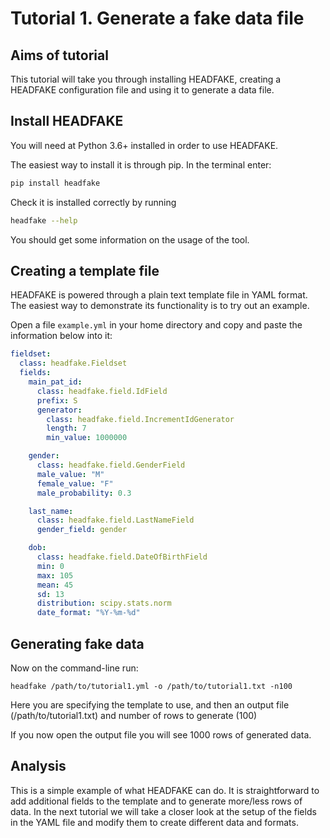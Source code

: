 # Tutorial 1. Generate a fake data file

## Aims of tutorial
This tutorial will take you through installing HEADFAKE, creating a HEADFAKE configuration file and using it to generate a data file.

## Install HEADFAKE

You will need at Python 3.6+ installed in order to use HEADFAKE.

The easiest way to install it is through pip. In the terminal enter:


```bash
pip install headfake
```

Check it is installed correctly by running

```bash
headfake --help
```

You should get some information on the usage of the tool.

## Creating a template file

HEADFAKE is powered through a plain text template file in YAML format.
The easiest way to demonstrate its functionality is to try out an example.

Open a file `example.yml` in your home directory and copy and paste the information below into it:

```yaml
fieldset:
  class: headfake.Fieldset
  fields:
    main_pat_id:
      class: headfake.field.IdField
      prefix: S
      generator:
        class: headfake.field.IncrementIdGenerator
        length: 7
        min_value: 1000000

    gender:
      class: headfake.field.GenderField
      male_value: "M"
      female_value: "F"
      male_probability: 0.3

    last_name:
      class: headfake.field.LastNameField
      gender_field: gender

    dob:
      class: headfake.field.DateOfBirthField
      min: 0
      max: 105
      mean: 45
      sd: 13
      distribution: scipy.stats.norm
      date_format: "%Y-%m-%d"

```

## Generating fake data

Now on the command-line run:

```
headfake /path/to/tutorial1.yml -o /path/to/tutorial1.txt -n100
```

Here you are specifying the template to use, and then an output file (/path/to/tutorial1.txt) and number of rows to generate (100)

If you now open the output file you will see 1000 rows of generated data.

## Analysis
This is a simple example of what HEADFAKE can do. It is straightforward to add additional fields to the template and to generate more/less rows of data. In the next tutorial we will take a closer look at the setup of the fields in the YAML file and modify them to create different data and formats.
